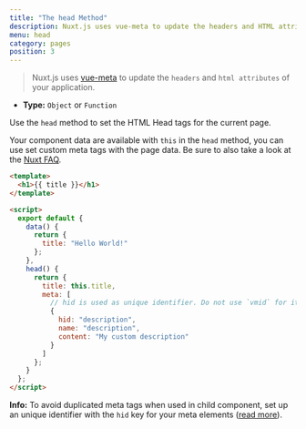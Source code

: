 ```yaml
---
title: "The head Method"
description: Nuxt.js uses vue-meta to update the headers and HTML attributes of your application.
menu: head
category: pages
position: 3
---
```


> Nuxt.js uses [vue-meta](https://github.com/nuxt/vue-meta) to update the `headers` and `html attributes` of your application.

- **Type:** `Object` or `Function`

Use the `head` method to set the HTML Head tags for the current page.

Your component data are available with `this` in the `head` method, you can use set custom meta tags with the page data. Be sure to also take a look at the [Nuxt FAQ](https://nuxtjs.org/faq/).

```html
<template>
  <h1>{{ title }}</h1>
</template>

<script>
  export default {
    data() {
      return {
        title: "Hello World!"
      };
    },
    head() {
      return {
        title: this.title,
        meta: [
          // hid is used as unique identifier. Do not use `vmid` for it as it will not work
          {
            hid: "description",
            name: "description",
            content: "My custom description"
          }
        ]
      };
    }
  };
</script>
```

<div class="Alert Alert--teal">

<b>Info:</b> To avoid duplicated meta tags when used in child component, set up an unique identifier with the `hid` key for your meta elements ([read more](https://vue-meta.nuxtjs.org/api/#tagidkeyname)).

</div>
